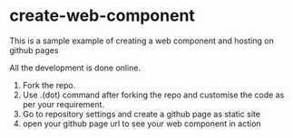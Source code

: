 # create-web-component

This is a sample example of creating a web component and hosting on github pages

All the development is done online.

1. Fork the repo.
2. Use .(dot) command after forking the repo and customise the code as per your requirement.
3. Go to repository settings and create a github page as static site 
4. open your github page url to see your web component in action

